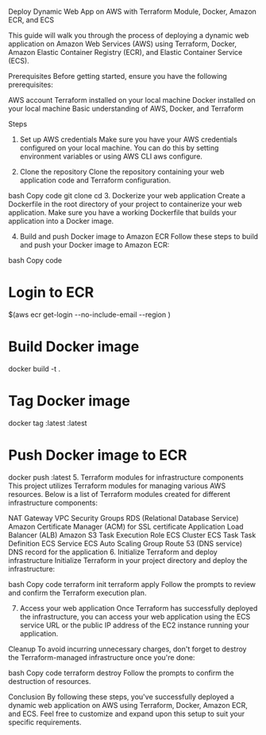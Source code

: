 

Deploy Dynamic Web App on AWS with Terraform Module, Docker, Amazon ECR, and ECS


This guide will walk you through the process of deploying a dynamic web application on Amazon Web Services (AWS) using Terraform, Docker, Amazon Elastic Container Registry (ECR), and Elastic Container Service (ECS).



Prerequisites
Before getting started, ensure you have the following prerequisites:



AWS account
Terraform installed on your local machine
Docker installed on your local machine
Basic understanding of AWS, Docker, and Terraform



Steps
1. Set up AWS credentials
Make sure you have your AWS credentials configured on your local machine. You can do this by setting environment variables or using AWS CLI aws configure.



3. Clone the repository
Clone the repository containing your web application code and Terraform configuration.



bash
Copy code
git clone <repository-url>
cd <repository-directory>
3. Dockerize your web application
Create a Dockerfile in the root directory of your project to containerize your web application. Make sure you have a working Dockerfile that builds your application into a Docker image.



4. Build and push Docker image to Amazon ECR
Follow these steps to build and push your Docker image to Amazon ECR:

bash
Copy code
# Login to ECR
$(aws ecr get-login --no-include-email --region <your-region>)

# Build Docker image
docker build -t <your-image-name> .

# Tag Docker image
docker tag <your-image-name>:latest <your-ecr-repository-url>:latest

# Push Docker image to ECR
docker push <your-ecr-repository-url>:latest
5. Terraform modules for infrastructure components
This project utilizes Terraform modules for managing various AWS resources. Below is a list of Terraform modules created for different infrastructure components:

NAT Gateway
VPC
Security Groups
RDS (Relational Database Service)
Amazon Certificate Manager (ACM) for SSL certificate
Application Load Balancer (ALB)
Amazon S3
Task Execution Role
ECS Cluster
ECS Task
Task Definition
ECS Service
ECS Auto Scaling Group
Route 53 (DNS service)
DNS record for the application
6. Initialize Terraform and deploy infrastructure
Initialize Terraform in your project directory and deploy the infrastructure:

bash
Copy code
terraform init
terraform apply
Follow the prompts to review and confirm the Terraform execution plan.

7. Access your web application
Once Terraform has successfully deployed the infrastructure, you can access your web application using the ECS service URL or the public IP address of the EC2 instance running your application.

Cleanup
To avoid incurring unnecessary charges, don't forget to destroy the Terraform-managed infrastructure once you're done:

bash
Copy code
terraform destroy
Follow the prompts to confirm the destruction of resources.

Conclusion
By following these steps, you've successfully deployed a dynamic web application on AWS using Terraform, Docker, Amazon ECR, and ECS. Feel free to customize and expand upon this setup to suit your specific requirements.


